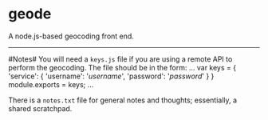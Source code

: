 geode
=====
A node.js-based geocoding front end.

---
#Notes#
You will need a `keys.js` file if you are using a remote API to perform the geocoding. The file should be in the form:
...
var keys = {
	'service': {
		'username': '*username*',
		'password': '*password*'
	}
}
module.exports = keys;
...

There is a `notes.txt` file for general notes and thoughts; essentially, a shared scratchpad.